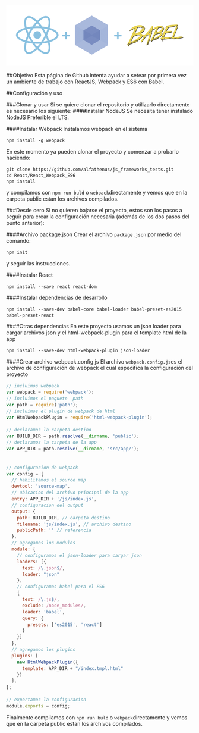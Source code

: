 ![React + Webpack + ES6](https://raw.githubusercontent.com/alfathenus/js_frameworks_tests/master/React/react-webpack-es6.png "React + Webpack + ES6")

##Objetivo
Esta página de Github intenta ayudar a setear por primera vez un ambiente de trabajo con ReactJS, Webpack y ES6 con Babel.

##Configuración y uso

###Clonar y usar
Si se quiere clonar el repositorio y utilizarlo directamente es necesario los siguiente:
####Instalar NodeJS
Se necesita tener instalado [NodeJS](https://nodejs.org) Preferible el LTS.

####Instalar Webpack
Instalamos webpack en el sistema
```
npm install -g webpack
```

En este momento ya pueden clonar el proyecto y comenzar a probarlo haciendo:
```
git clone https://github.com/alfathenus/js_frameworks_tests.git
cd React/React_Webpack_ES6
npm install
```
y compilamos con `npm run buld` o `webpack`directamente  y vemos que en la carpeta public estan los archivos compilados.

###Desde cero
Si no quieren bajarse el proyecto, estos son los pasos a seguir para crear la configuración necesaria (además de los dos pasos del punto anterior):

####Archivo package.json
Crear el archivo `package.json` por medio del comando:
```
npm init
```
y seguir las instrucciones.

####Instalar React
```
npm install --save react react-dom
```

####Instalar dependencias de desarrollo
```
npm install --save-dev babel-core babel-loader babel-preset-es2015 babel-preset-react
```

####Otras dependencias
En este proyecto usamos un json loader para cargar archivos json y el html-webpack-plugin para el template html de la app
```
npm install --save-dev html-webpack-plugin json-loader
```

####Crear archivo webpack.config.js
El archivo `webpack.config.js`es el archivo de configuración de webpack el cual especifica la configuración del proyecto
```javascript
// incluimos webpack
var webpack = require('webpack');
// incluimos el paquete  path
var path = require('path');
// incluimos el plugin de webpack de html
var HtmlWebpackPlugin = require('html-webpack-plugin');

// declaramos la carpeta destino
var BUILD_DIR = path.resolve(__dirname, 'public');
// declaramos la carpeta de la app
var APP_DIR = path.resolve(__dirname, 'src/app/');


// configuracion de webpack
var config = {
  // habilitamos el source map
  devtool: 'source-map',
  // ubicacion del archivo principal de la app
  entry: APP_DIR + '/js/index.js',
  // configuracion del output
  output: {
    path: BUILD_DIR, // carpeta destino
    filename: 'js/index.js', // archivo destino
    publicPath: '' // referencia
  },
  // agregamos los modulos
  module: {
    // configuramos el json-loader para cargar json
    loaders: [{
      test: /\.json$/,
      loader: "json"
    }, 
    // configuramos babel para el ES6
    {
      test: /\.js$/,
      exclude: /node_modules/,
      loader: 'babel',
      query: {
        presets: ['es2015', 'react']
      }
    }]
  },
  // agregamos los plugins
  plugins: [
    new HtmlWebpackPlugin({
      template: APP_DIR + "/index.tmpl.html"
    })
  ],
};

// exportamos la configuracion
module.exports = config;
```

Finalmente compilamos con `npm run buld` o `webpack`directamente y vemos que en la carpeta public estan los archivos compilados.